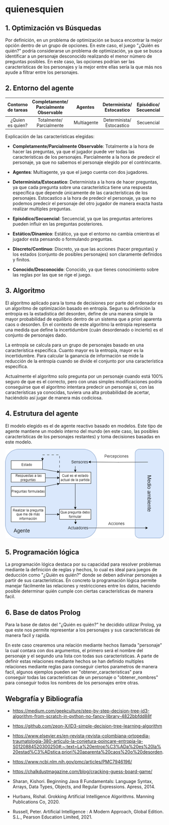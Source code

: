 # quienesquien

## 1. Optimización vs Búsquedas

Por definición, en un problema de optimización se busca encontrar la mejor opción dentro de un grupo de opciones. En este caso, el juego "¿Quién es quién?" podría considerarse un problema de optimización, ya que se busca identificar a un personaje desconocido realizando el menor número de preguntas posibles. En este caso, las opciones podrían ser las características de los personajes y la mejor entre ellas sería la que más nos ayude a filtrar entre los personajes.

## 2. Entorno del agente

Contorno de tareas | Completamente/ Parcialmente Observable | Agentes | Determinista/ Estocastico | Episódico/ Secuencial  | Estático/ Dinamico | Discreto/ Continuo | Conocido/ Desconocido
:---: | :---: | :---: | :---: | :---: | :---: | :---: | :---: |
 ¿Quien es quien? | Totalmente/ Parcialmente | Multiagente | Determinista/ Estocastico | Secuencial | Estático |  Discreto |  Conocido |

 Explicación de las características elegidas:

- **Completamente/Parcialmente Observable**: Totalmente a la hora de hacer las preguntas, ya que el jugador puede ver todas las caracteristicas de los personajes. Parcialmente a la hora de predecir el personaje, ya que no sabemos el personaje elegido por el contrincante.

- **Agentes**: Multiagente, ya que el juego cuenta con dos jugadores.

- **Determinista/Estocastico**: Determinista a la hora de hacer preguntas, ya que cada pregunta sobre una característica tiene una respuesta específica que depende únicamente de las características de los personajes. Estocastico a la hora de predecir el personaje, ya que no podemos predecir el personaje del otro jugador de manera exacta hasta realizar multiples preguntas.

- **Episódico/Secuencial**: Secuencial, ya que las preguntas anteriores pueden influir en las preguntas posteriores.

- **Estático/Dinamico**: Estático, ya que el entorno no cambia cmientras el jugador esta pensando o formulando preguntas.

- **Discreto/Continuo**: Discreto, ya que  las acciones (hacer preguntas) y los estados (conjunto de posibles personajes) son claramente definidos y finitos.

- **Conocido/Desconocido**: Conocido, ya que tienes conocimiento sobre las reglas por las que se rige el juego.

## 3. Algoritmo

El algoritmo aplicado para la toma de decisiones por parte del ordenador es un algoritmo de optimización basado en entropía. Segun su definición la entropia es la estadística del desorden, define de una manera simple la mayor probabilidad de equilibrio dentro de un sistema que a priori aparenta caos o desorden. En el contexto de este algoritmo la entropía representa una medida que define la incertidumbre (cuán desordenado o incierto) es el conjunto de personajes dado.

La entropía se calcula para un grupo de personajes basado en una característica específica. Cuanto mayor es la entropía, mayor es la incertidumbre.
Para calcular la ganancia de información se mide la reducción de la entropía cuando se divide el conjunto por una característica específica.

Actualmente el algoritmo solo pregunta por un personaje cuando está 100% seguro de que es el correcto, pero con unas simples modificaciones podría conseguirse que el algoritmo intentara predecir un personaje si, con las características ya conocidas, tuviera una alta probabilidad de acertar, haciéndolo así jugar de manera más codiciosa.

## 4. Estrutura del agente

El modelo elegido es el de agente reactivo basado en modelos. Este tipo de agente mantiene un modelo interno del mundo (en este caso, las posibles características de los personajes restantes) y toma decisiones basadas en este modelo.

![Modelo agente basado objetivos](./doc/modelo_QEQ.png)

## 5. Programación lógica

La programación lógica destaca por su capacidad para resolver problemas mediante la definición de reglas y hechos, lo cual es ideal para juegos de deducción como "¿Quién es quién?" donde se deben adivinar personajes a partir de sus características. En concreto la programación lógica permite manejar fácilmente las relaciones y restricciones entre los datos, haciendo posible determinar quién cumple con ciertas características de manera facil.

## 6. Base de datos Prolog

Para la base de datos del "¿Quién es quién?" he decidido utilizar Prolog, ya que este nos permite representar a los personajes y sus características de manera facil y rapida.

En este caso crearemos una relación mediante hechos llamada "personaje" la cual contara con dos argumentos, el primero será el nombre del personaje y el segundo una lista con todas sus características. A parte de definir estas relaciones mediante hechos se han definido multiples relaciones mediante reglas para conseguir ciertos parametros de manera facil, algunos ejemplos pueden ser "obtener_caracteristicas" para conseguir todas las caracteristicas de un personaje o "obtener_nombres" para conseguir todos los nombres de los personajes entre otras.

## Webgrafía y Bibliografía
- https://medium.com/geekculture/step-by-step-decision-tree-id3-algorithm-from-scratch-in-python-no-fancy-library-4822bbfdd88f
- https://github.com/zeon-X/ID3-simple-decision-tree-learning-algorithm
- https://www.elsevier.es/en-revista-revista-colombiana-ortopedia-traumatologia-380-articulo-la-conjetura-poincare-entropia-la-S0120884520300250#:~:text=La%20entrop%C3%ADa%20es%20la%20estad%C3%ADstica,priori%20aparenta%20caos%20o%20desorden.
- https://www.ncbi.nlm.nih.gov/pmc/articles/PMC7946196/
- https://chalkdustmagazine.com/blog/cracking-guess-board-game/

- Sharan, Kishori. Beginning Java 8 Fundamentals: Language Syntax, Arrays, Data Types, Objects, and Regular Expressions. Apress, 2014.
- Hurbans, Rishal. Grokking Artificial Intelligence Algorithms. Manning Publications Co, 2020.
- Russell, Peter. Artificial Intelligence : A Modern Approach, Global Edition. S.L., Pearson Education Limited, 2021.